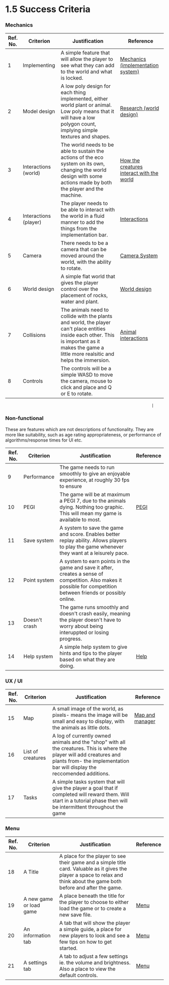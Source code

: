 # 1.5 Success Criteria

### Mechanics

| Ref. No. | Criterion             | Justification                                                                                                                                                                                      | Reference                                                                                                          |
| -------- | --------------------- | -------------------------------------------------------------------------------------------------------------------------------------------------------------------------------------------------- | ------------------------------------------------------------------------------------------------------------------ |
| 1        | Implementing          | A simple feature that will allow the player to see what they can add to the world and what is locked.                                                                                              | [Mechanics (implementation system)](1.4a-features-of-the-proposed-solution.md)                                     |
| 2        | Model design          | A low poly design for each thing implemented, either world plant or animal. Low poly means that it will have a low polygon count, implying simple textures and shapes.                             | [Research (world design)](1.3-research-the-problem.md#world-design-and-art-style)                                  |
| 3        | Interactions (world)  | The world needs to be able to sustain the actions of the eco system on its own, changing the world design with some actions made by both the player and the machine.                               | [How the creatures interact with the world](1.3-research-the-problem.md#how-the-creatures-interact-with-the-world) |
| 4        | Interactions (player) | The player needs to be able to interact with the world in a fluid manner to add the things from the implementation bar.                                                                            | [Interactions](1.4a-features-of-the-proposed-solution.md#interactions)                                             |
| 5        | Camera                | There needs to be a camera that can be moved around the world, with the ability to rotate.                                                                                                         | [Camera System](1.4a-features-of-the-proposed-solution.md#camera-system)                                           |
| 6        | World design          | A simple flat world that gives the player control over the placement of rocks, water and plant.                                                                                                    | [World design](1.3-research-the-problem.md#world-design-and-art-style)                                             |
| 7        | Collisions            | The animals need to collide with the plants and world, the player can't place entities inside each other. This is important as it makes the game a little more realsitic and helps the immersion.  | [Animal interactions](1.4a-features-of-the-proposed-solution.md#animal-interactions)                               |
| 8        | Controls              | The controls will be a simple WASD to move the camera, mouse to click and place and Q or E to rotate.                                                                                              |                                                                                                                    |

```
                                                                 |
```

### Non-functional

These are features which are not descriptions of functionality. They are more like suitability, such as age rating appropriateness, or performance of algorithms/response times for UI etc.

| Ref. No. | Criterion     | Justification                                                                                                                                                      | Reference                                                     |
| -------- | ------------- | ------------------------------------------------------------------------------------------------------------------------------------------------------------------ | ------------------------------------------------------------- |
| 9        | Performance   | The game needs to run smoothly to give an enjoyable experience, at roughly 30 fps to ensure                                                                        |                                                               |
| 10       | PEGI          | The game will be at maximum a PEGI 7, due to the animals dying. Nothing too graphic. This will mean my game is available to most.                                  | [PEGI](1.2-stakeholders.md#pegi)                              |
| 11       | Save system   | A system to save the game and score. Enables better replay ability. Allows players to play the game whenever they want at a leisurely pace.                        |                                                               |
| 12       | Point system  | A system to earn points in the game and save it after, creates a sense of competition. Also makes it possible for competition between friends or possibly online.  |                                                               |
| 13       | Doesn't crash | The game runs smoothly and doesn't crash easily, meaning the player doesn't have to worry about being interuppted or losing progress.                              |                                                               |
| 14       | Help system   | A simple help system to give hints and tips to the player based on what they are doing.                                                                            | [Help](1.4a-features-of-the-proposed-solution.md#help-system) |

### UX / UI

| Ref. No. | Criterion         | Justification                                                                                                                                                                                        | Reference                                                      |
| -------- | ----------------- | ---------------------------------------------------------------------------------------------------------------------------------------------------------------------------------------------------- | -------------------------------------------------------------- |
| 15       | Map               | A small image of the world, as pixels- means the image will be small and easy to display, with the animals as little dots.                                                                           | [Map and manager](1.3-research-the-problem.md#map-and-manager) |
| 16       | List of creatures | A log of currently owned animals and the "shop" with all the creatures. This is where the player will add creatures and plants from- the implementation bar will display the reccomended additions.  |                                                                |
| 17       | Tasks             | A simple tasks system that will give the player a goal that if completed will reward them. Will start in a tutorial phase then will be intermittent throughout the game                              |                                                                |

### Menu

| Ref. No. | Criterion                | Justification                                                                                                                                                                | Reference                                              |
| -------- | ------------------------ | ---------------------------------------------------------------------------------------------------------------------------------------------------------------------------- | ------------------------------------------------------ |
| 18       | A Title                  | A place for the player to see their game and a simple title card. Valuable as it gives the player a space to relax and think about the game both before and after the game.  |                                                        |
| 19       | A new game or load game  | A place beneath the title for the player to choose to either load the game or to create a new save file.                                                                     | [Menu](1.4a-features-of-the-proposed-solution.md#menu) |
| 20       | An information tab       | A tab that will show the player a simple guide, a place for new players to look and see a few tips on how to get started.                                                    | [Menu](1.4a-features-of-the-proposed-solution.md#menu) |
| 21       | A settings tab           | A tab to adjust a few settings ie. the volume and brightness. Also a place to view the default controls.                                                                     | [Menu](1.4a-features-of-the-proposed-solution.md#menu) |

